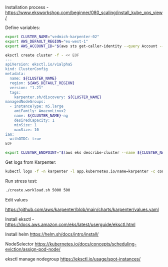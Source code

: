 Installation process - https://www.eksworkshop.com/beginner/080_scaling/install_kube_ops_view/


Define variables:

```bash
export CLUSTER_NAME="vedmich-karpenter-02"
export AWS_DEFAULT_REGION="eu-west-1"
export AWS_ACCOUNT_ID="$(aws sts get-caller-identity --query Account --output text)"
```


```bash
eksctl create cluster -f - << EOF
---
apiVersion: eksctl.io/v1alpha5
kind: ClusterConfig
metadata:
  name: ${CLUSTER_NAME}
  region: ${AWS_DEFAULT_REGION}
  version: "1.21"
  tags:
    karpenter.sh/discovery: ${CLUSTER_NAME}
managedNodeGroups:
  - instanceType: m5.large
    amiFamily: AmazonLinux2
    name: ${CLUSTER_NAME}-ng
    desiredCapacity: 1
    minSize: 1
    maxSize: 10
iam:
  withOIDC: true
EOF

export CLUSTER_ENDPOINT="$(aws eks describe-cluster --name ${CLUSTER_NAME} --query "cluster.endpoint" --output text)"
```


Get logs from Karpenter:

```bash
kubectl logs -f -n karpenter -l app.kubernetes.io/name=karpenter -c controller
```

Run stress test:

```bash
./create.workload.sh 5000 500
```

Edit values 

https://github.com/aws/karpenter/blob/main/charts/karpenter/values.yaml 

Install eksctl - https://docs.aws.amazon.com/eks/latest/userguide/eksctl.html

Install helm 
https://helm.sh/docs/intro/install/

NodeSelector
https://kubernetes.io/docs/concepts/scheduling-eviction/assign-pod-node/


eksctl manage nodegroup 
https://eksctl.io/usage/spot-instances/

